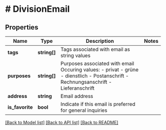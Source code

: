 # # DivisionEmail

## Properties

Name | Type | Description | Notes
------------ | ------------- | ------------- | -------------
**tags** | **string[]** | Tags associated with email as string values |
**purposes** | **string[]** | Purposes associated with email Occuring values:  - privat  - grüne  - dienstlich  - Postanschrift  - Rechnungsanschrift  - Lieferanschrift |
**address** | **string** | Email address |
**is_favorite** | **bool** | Indicate if this email is preferred for general inquiries |

[[Back to Model list]](../../README.md#models) [[Back to API list]](../../README.md#endpoints) [[Back to README]](../../README.md)
